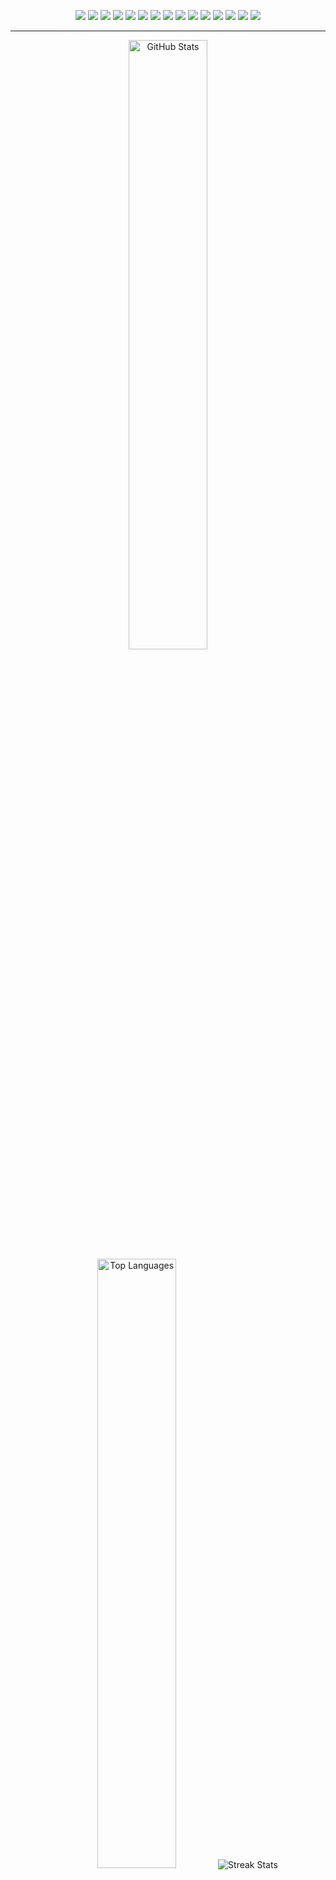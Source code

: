 <p align="center">
  <img src="https://img.shields.io/badge/Python-Informational?style=flat&logo=python&logoColor=white&color=3776AB">
  <img src="https://img.shields.io/badge/Go-Informational?style=flat&logo=go&logoColor=white&color=00ADD8">
  <img src="https://img.shields.io/badge/JavaScript-Informational?style=flat&logo=javascript&logoColor=black&color=F7DF1E">
  <img src="https://img.shields.io/badge/TypeScript-Informational?style=flat&logo=typescript&logoColor=white&color=3178C6">
  <img src="https://img.shields.io/badge/PostgreSQL-Informational?style=flat&logo=postgresql&logoColor=white&color=4169E1">
  <img src="https://img.shields.io/badge/MySQL-Informational?style=flat&logo=mysql&logoColor=white&color=4479A1">
  <img src="https://img.shields.io/badge/SQLite-Informational?style=flat&logo=sqlite&logoColor=white&color=003B57">
  <img src="https://img.shields.io/badge/Redis-Informational?style=flat&logo=redis&logoColor=white&color=DC382D">
  <img src="https://img.shields.io/badge/MongoDB-Informational?style=flat&logo=mongodb&logoColor=white&color=4DB33D">
  <img src="https://img.shields.io/badge/Django-Informational?style=flat&logo=django&logoColor=white&color=092E20">
  <img src="https://img.shields.io/badge/FastAPI-Informational?style=flat&logo=fastapi&logoColor=white&color=000000">
  <img src="https://img.shields.io/badge/Flask-Informational?style=flat&logo=flask&logoColor=white&color=000000">
  <img src="https://img.shields.io/badge/Express-Informational?style=flat&logo=express&logoColor=white&color=000000">
  <img src="https://img.shields.io/badge/Fastify-Informational?style=flat&logo=fastify&logoColor=white&color=000000">
  <img src="https://img.shields.io/badge/Gin-Informational?style=flat&logo=gin&logoColor=white&color=00ADD8">
</p>

<hr>

<p align="center">
  <picture>
    <source srcset="https://github-readme-stats.vercel.app/api?username=bezstrok&show_icons=true&count_private=true&theme=dracula&include_all_commits=true&hide_border=true&hide=issues,contribs&rank_icon=github&number_format=short&bg_color=00000000" media="(prefers-color-scheme: dark)" />
    <source srcset="https://github-readme-stats.vercel.app/api?username=bezstrok&theme=shadow_blue&show_icons=true&count_private=true&include_all_commits=true&hide_border=true&hide=issues,contribs&rank_icon=github&number_format=short&bg_color=00000000" media="(prefers-color-scheme: light), (prefers-color-scheme: no-preference)" />
    <img height="50%" src="https://github-readme-stats.vercel.app/api?username=bezstrok&theme=shadow_blue&show_icons=true&count_private=true&include_all_commits=true&hide_border=true&hide=issues,contribs&rank_icon=github&number_format=short&bg_color=00000000" alt="GitHub Stats" />
  </picture>
  <picture>
    <source srcset="https://github-readme-stats.vercel.app/api/top-langs?username=bezstrok&layout=normal&hide_border=true&theme=dracula&langs_count=6&bg_color=00000000" media="(prefers-color-scheme: dark)" />
    <source srcset="https://github-readme-stats.vercel.app/api/top-langs?username=bezstrok&theme=shadow_blue&layout=normal&hide_border=true&langs_count=6&bg_color=00000000" media="(prefers-color-scheme: light), (prefers-color-scheme: no-preference)" />
    <img height="50%" src="https://github-readme-stats.vercel.app/api/top-langs?username=bezstrok&theme=shadow_blue&layout=normal&hide_border=true&langs_count=6&bg_color=00000000" alt="Top Languages" />
  </picture>
  <picture>
    <source srcset="https://github-readme-streak-stats.herokuapp.com?user=bezstrok&theme=dracula&hide_border=true&background=00000000" media="(prefers-color-scheme: dark)" />
    <source srcset="https://github-readme-streak-stats.herokuapp.com?user=bezstrok&theme=shadow_blue&hide_border=true&background=00000000" media="(prefers-color-scheme: light), (prefers-color-scheme: no-preference)" />
    <img src="https://github-readme-streak-stats.herokuapp.com?user=bezstrok&theme=shadow_blue&hide_border=true&background=00000000" alt="Streak Stats" />
  </picture>
</p>
